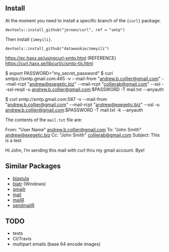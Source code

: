 ## Install

At the moment you need to install a specific branch of the `{curl}` package.

```
devtools::install_github("jeroen/curl", ref = "smtp")
```

Then install `{imeyili}`.

```
devtools::install_github("datawookie/imeyili")
```






https://ec.haxx.se/usingcurl-smtp.html (REFERENCE)
https://curl.haxx.se/libcurl/c/smtp-tls.html

$ export PASSWORD="my_secret_password"
$ curl smtps://smtp.gmail.com:465 -v --mail-from "andrew.b.collier@gmail.com" --mail-rcpt "andrew@exegetic.biz" --mail-rcpt "collierab@gmail.com" --ssl --ssl-reqd -u andrew.b.collier@gmail.com:$PASSWORD -T mail.txt --anyauth

$ curl smtp://smtp.gmail.com:587 -v --mail-from "andrew.b.collier@gmail.com" --mail-rcpt "andrew@exegetic.biz" --ssl -u andrew.b.collier@gmail.com:$PASSWORD -T mail.txt -k --anyauth

The contents of the `mail.txt` file are:

From: "User Name" <andrew.b.collier@gmail.com>
To: "John Smith" <andrew@exegetic.biz>
Cc: "John Smith" <collierab@gmail.com>
Subject: This is a test

Hi John,
I’m sending this mail with curl thru my gmail account.
Bye!

## Similar Packages

- [blastula](https://cran.r-project.org/web/packages/blastula/index.html)
- [blatr](https://cran.r-project.org/web/packages/blatr/index.html) (Windows)
- [gmailr](https://cran.r-project.org/web/packages/gmailr/index.html)
- [mail](https://cran.r-project.org/web/packages/mail/index.html)
- [mailR](https://cran.r-project.org/web/packages/mailR/index.html)
- [sendmailR](https://cran.r-project.org/web/packages/sendmailR/index.html)

## TODO

- tests
- CI/Travis
- multipart emails (base 64 encode images)




